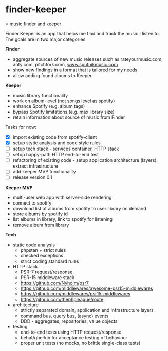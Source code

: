 # finder-keeper
= music finder and keeper

Finder Keeper is an app that helps me find and track the music I listen to. The goals are in two major categories:

**Finder**
* aggregate sources of new music releases such as rateyourmusic.com, aoty.com, pitchfork.com, www.sputnikmusic.com
* show new findings in a format that is tailored for my needs
* allow adding found albums to Keeper

**Keeper**
* music library functionality
* work on album-level (not songs level as spotify)
* enhance Spotify (e.g. album tags)
* bypass Spotify limitations (e.g. max library size)
* retain information about source of music from Finder


Tasks for now:
- [x] import existing code from spotify-client
- [x] setup stytic analysis and code style rules
- [ ] setup tech stack - services container, HTTP stack
- [ ] setup happy-path HTTP end-to-end test
- [ ] refactoring of existing code - setup application architecture (layers), extract infrastructure
- [ ] add keeper MVP functionality
- [ ] release version 0.1

**Keeper MVP**
* multi-user web app with server-side rendering
* connect to spotify
* download list of albums from spotify to user library on demand
* store albums by spotify id
* list albums in library, link to spotify for listening
* remove album from library

**Tech**
* static code analysis
    * phpstan + strict rules
    * checked exceptions
    * strict coding standard rules
* HTTP stack
    * PSR-7 request/response
    * PSR-15 middleware stack
    * https://github.com/Nyholm/psr7
    * https://github.com/middlewares/awesome-psr15-middlewares
    * https://github.com/middlewares/psr15-middlewares
    * https://github.com/thephpleague/route
* architecture
    * strictly separated domain, application and infrastructure layers
    * command bus, query bus, (async) events
    * DDD - aggregates, repositories, value objects
* testing
    * end-to-end tests using HTTP request/response
    * behat/gherkin for acceptance testing of behaviour
    * proper unit tests (no mocks, no brittle single-class tests)
